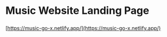 # Music Website Landing Page

### 
[https://music-go-x.netlify.app/](https://music-go-x.netlify.app/)
